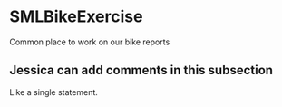 # SMLBikeExercise
Common place to work on our bike reports
## Jessica can add comments in this subsection
Like a single statement.
